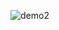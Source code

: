 ![demo2](https://github.com/DhruvinBhalala/Reverse-a-String/assets/142414337/8e08e61d-c1bc-40af-9949-1301fc3b35f4)
